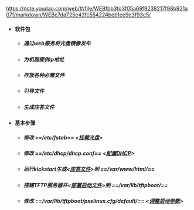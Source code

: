 https://note.youdao.com/web/#/file/WEBfbb3fd3f05a69f9238217f98b921a07f/markdown/WEBc7da725e43fc554224beb1ce9e3f93c5/

- #### 软件包
    - #####  <httpd>                      通过web服务将光盘镜像发布
    - #####  <dhcp>                       为机器提供ip地址
    - #####  <tftp-server> <tftp>         存放各种必需文件
    - #####  <syslinux>                   引导文件
    - #####  <system-config-kickstart>    生成应答文件
- #### 基本步骤
    - ##### 修改 ==/etc/fstab== <[挂载光盘](https://github.com/guiaiy/linux/blob/master/PXE/fstab)> 
    - ##### 修改  ==/etc/dhcp/dhcp.conf== <[配置DHCP](https://github.com/guiaiy/linux/blob/master/PXE/dhcp.conf)>
    - ##### 运行kickstart生成<[应答文件](https://github.com/guiaiy/linux/blob/master/PXE/ks7.cfg)>到 ==/var/www/html/== 
    - ##### 搭建TFTP服务器并<[部署启动文件](https://github.com/guiaiy/linux/blob/master/PXE/start.sh)>到 ==/var/lib/tftpboot/== 
    - ##### 修改 ==/var/lib/tftpboot/pxelinux.cfg/default/== <[调整启动参数](https://github.com/guiaiy/linux/blob/master/PXE/default)>
